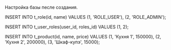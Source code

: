 Настройка базы песле создания.

INSERT INTO t_role(id, name)
  VALUES (1, 'ROLE_USER'), (2, 'ROLE_ADMIN');

INSERT INTO t_user_roles(user_id, roles_id)
  VALUES (1, 2);
  
INSERT INTO t_product(id, name, price) 
VALUES (1, 'Кухня 1', 150000), (2, 'Кухня 2', 200000), (3, 'Шкаф-купэ', 15000);